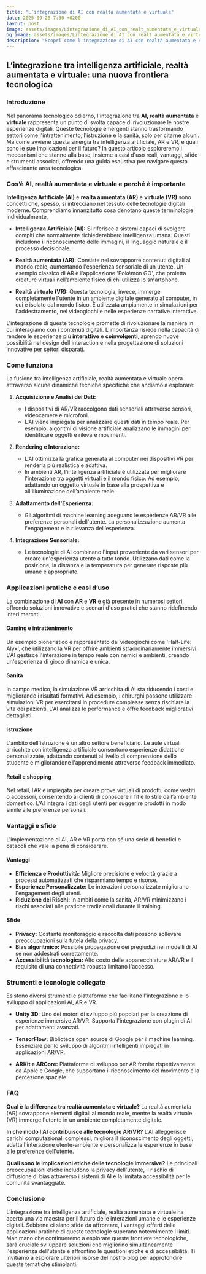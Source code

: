 ```yaml
---
title: "L’integrazione di AI con realtà aumentata e virtuale"
date: 2025-09-26 7:30 +0200
layout: post
image: assets/images/Lintegrazione_di_AI_con_realt_aumentata_e_virtuale.jpg
og_image: assets/images/Lintegrazione_di_AI_con_realt_aumentata_e_virtuale.jpg
description: "Scopri come l'integrazione di AI con realtà aumentata e virtuale trasforma le esperienze immersive, potenziando le tecnologie emergenti AR/VR."
---
```


## L’integrazione tra intelligenza artificiale, realtà aumentata e virtuale: una nuova frontiera tecnologica

### Introduzione

Nel panorama tecnologico odierno, l'integrazione tra **AI, realtà aumentata** e **virtuale** rappresenta un punto di svolta capace di rivoluzionare le nostre esperienze digitali. Queste tecnologie emergenti stanno trasformando settori come l'intrattenimento, l'istruzione e la sanità, solo per citarne alcuni. Ma come avviene questa sinergia tra intelligenza artificiale, AR e VR, e quali sono le sue implicazioni per il futuro? In questo articolo esploreremo i meccanismi che stanno alla base, insieme a casi d'uso reali, vantaggi, sfide e strumenti associati, offrendo una guida esaustiva per navigare questa affascinante area tecnologica.

### Cos’è AI, realtà aumentata e virtuale e perché è importante

**Intelligenza Artificiale (AI)** e **realtà aumentata (AR)** e **virtuale (VR)** sono concetti che, spesso, si intrecciano nel tessuto delle tecnologie digitali moderne. Comprendiamo innanzitutto cosa denotano queste terminologie individualmente.

- **Intelligenza Artificiale (AI):** Si riferisce a sistemi capaci di svolgere compiti che normalmente richiederebbero intelligenza umana. Questi includono il riconoscimento delle immagini, il linguaggio naturale e il processo decisionale.

- **Realtà aumentata (AR):** Consiste nel sovrapporre contenuti digitali al mondo reale, aumentando l'esperienza sensoriale di un utente. Un esempio classico di AR è l'applicazione 'Pokémon GO', che proietta creature virtuali nell’ambiente fisico di chi utilizza lo smartphone.

- **Realtà virtuale (VR):** Questa tecnologia, invece, immerge completamente l'utente in un ambiente digitale generato al computer, in cui è isolato dal mondo fisico. È utilizzata ampiamente in simulazioni per l'addestramento, nei videogiochi e nelle esperienze narrative interattive.

L'integrazione di queste tecnologie promette di rivoluzionare la maniera in cui interagiamo con i contenuti digitali. L'importanza risiede nella capacità di rendere le esperienze più **interattive** e **coinvolgenti**, aprendo nuove possibilità nel design dell'interaction e nella progettazione di soluzioni innovative per settori disparati.

### Come funziona

La fusione tra intelligenza artificiale, realtà aumentata e virtuale opera attraverso alcune dinamiche tecniche specifiche che andiamo a esplorare:

1. **Acquisizione e Analisi dei Dati:**
   - I dispositivi di AR/VR raccolgono dati sensoriali attraverso sensori, videocamere e microfoni. 
   - L'AI viene impiegata per analizzare questi dati in tempo reale. Per esempio, algoritmi di visione artificiale analizzano le immagini per identificare oggetti e rilevare movimenti.

2. **Rendering e Interazione:**
   - L'AI ottimizza la grafica generata al computer nei dispositivi VR per renderla più realistica e adattiva.
   - In ambienti AR, l'intelligenza artificiale è utilizzata per migliorare l'interazione tra oggetti virtuali e il mondo fisico. Ad esempio, adattando un oggetto virtuale in base alla prospettiva e all'illuminazione dell’ambiente reale.

3. **Adattamento dell'Esperienza:**
   - Gli algoritmi di machine learning adeguano le esperienze AR/VR alle preferenze personali dell'utente. La personalizzazione aumenta l'engagement e la rilevanza dell’esperienza.

4. **Integrazione Sensoriale:**
   - Le tecnologie di AI combinano l'input proveniente da vari sensori per creare un'esperienza utente a tutto tondo. Utilizzano dati come la posizione, la distanza e la temperatura per generare risposte più umane e appropriate.

### Applicazioni pratiche e casi d’uso

La combinazione di **AI** con **AR** e **VR** è già presente in numerosi settori, offrendo soluzioni innovative e scenari d'uso pratici che stanno ridefinendo interi mercati.

#### Gaming e intrattenimento

Un esempio pioneristico è rappresentato dai videogiochi come 'Half-Life: Alyx', che utilizzano la VR per offrire ambienti straordinariamente immersivi. L'AI gestisce l'interazione in tempo reale con nemici e ambienti, creando un'esperienza di gioco dinamica e unica.

#### Sanità

In campo medico, la simulazione VR arricchita di AI sta riducendo i costi e migliorando i risultati formativi. Ad esempio, i chirurghi possono utilizzare simulazioni VR per esercitarsi in procedure complesse senza rischiare la vita dei pazienti. L'AI analizza le performance e offre feedback migliorativi dettagliati.

#### Istruzione

L'ambito dell'istruzione è un altro settore beneficiario. Le aule virtuali arricchite con intelligenza artificiale consentono esperienze didattiche personalizzate, adattando contenuti al livello di comprensione dello studente e migliorandone l'apprendimento attraverso feedback immediato.

#### Retail e shopping

Nel retail, l’AR è impiegata per creare prove virtuali di prodotti, come vestiti o accessori, consentendo ai clienti di conoscere il fit e lo stile dall’ambiente domestico. L'AI integra i dati degli utenti per suggerire prodotti in modo simile alle preferenze personali.

### Vantaggi e sfide

L'implementazione di AI, AR e VR porta con sé una serie di benefici e ostacoli che vale la pena di considerare.

#### Vantaggi

- **Efficienza e Produttività:** Migliore precisione e velocità grazie a processi automatizzati che risparmiano tempo e risorse.
- **Esperienze Personalizzate:** Le interazioni personalizzate migliorano l'engagement degli utenti.
- **Riduzione dei Rischi:** In ambiti come la sanità, AR/VR minimizzano i rischi associati alle pratiche tradizionali durante il training.

#### Sfide

- **Privacy:** Costante monitoraggio e raccolta dati possono sollevare preoccupazioni sulla tutela della privacy.
- **Bias algoritmico:** Possibile propagazione dei pregiudizi nei modelli di AI se non addestrati correttamente.
- **Accessibilità tecnologica:** Alto costo delle apparecchiature AR/VR e il requisito di una connettività robusta limitano l'accesso.

### Strumenti e tecnologie collegate

Esistono diversi strumenti e piattaforme che facilitano l'integrazione e lo sviluppo di applicazioni AI, AR e VR.

- **Unity 3D:** Uno dei motori di sviluppo più popolari per la creazione di esperienze immersive AR/VR. Supporta l'integrazione con plugin di AI per adattamenti avanzati.

- **TensorFlow:** Biblioteca open source di Google per il machine learning. Essenziale per lo sviluppo di algoritmi intelligenti impiegati in applicazioni AR/VR.

- **ARKit e ARCore:** Piattaforme di sviluppo per AR fornite rispettivamente da Apple e Google, che supportano il riconoscimento del movimento e la percezione spaziale.

### FAQ

**Qual è la differenza tra realtà aumentata e virtuale?**
La realtà aumentata (AR) sovrappone elementi digitali al mondo reale, mentre la realtà virtuale (VR) immerge l'utente in un ambiente completamente digitale.

**In che modo l'AI contribuisce alle tecnologie AR/VR?**
L'AI alleggerisce carichi computazionali complessi, migliora il riconoscimento degli oggetti, adatta l'interazione utente-ambiente e personalizza le esperienze in base alle preferenze dell'utente.

**Quali sono le implicazioni etiche delle tecnologie immersive?**
Le principali preoccupazioni etiche includono la privacy dell'utente, il rischio di diffusione di bias attraverso i sistemi di AI e la limitata accessibilità per le comunità svantaggiate.

### Conclusione

L’integrazione tra intelligenza artificiale, realtà aumentata e virtuale ha aperto una via maestra per il futuro delle interazioni umane e le esperienze digitali. Sebbene ci siano sfide da affrontare, i vantaggi offerti dalle applicazioni pratiche di queste tecnologie superano notevolmente i limiti. Man mano che continueremo a esplorare queste frontiere tecnologiche, sarà cruciale sviluppare soluzioni che migliorino simultaneamente l'esperienza dell'utente e affrontino le questioni etiche e di accessibilità. Ti invitiamo a esplorare ulteriori risorse del nostro blog per approfondire queste tematiche stimolanti.